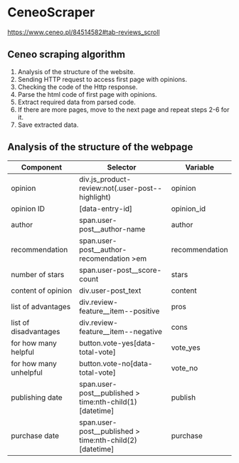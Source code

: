 # CeneoScraper
https://www.ceneo.pl/84514582#tab-reviews_scroll
## Ceneo scraping algorithm
1. Analysis of the structure of the website.
2. Sending HTTP request to access first page with opinions.
3. Checking the code of the Http response.
4. Parse the html code of first page with opinions.
5. Extract required data from parsed code.
6. If there are more pages, move to the next page and repeat steps 2-6 for it.
7. Save extracted data.

## Analysis of the structure of the webpage
|Component|Selector|Variable|
|---------|--------|--------|
|opinion | div.js_product-review:not(.user-post--highlight)|opinion|
|opinion ID |[data-entry-id]|opinion_id|
|author |span.user-post__author-name|author|
|recommendation |span.user-post__author-recomendation >em|recommendation|
|number of stars |span.user-post__score-count|stars|
|content of opinion |div.user-post_text|content|
|list of advantages |div.review-feature__item--positive|pros|
|list of disadvantages |div.review-feature__item--negative|cons|
|for how many helpful |button.vote-yes[data-total-vote]|vote_yes|
|for how many unhelpful |button.vote-no[data-total-vote]|vote_no|
|publishing date |span.user-post__published > time:nth-child(1)[datetime]|publish|
|purchase date |span.user-post__published > time:nth-child(2)[datetime]|purchase|
